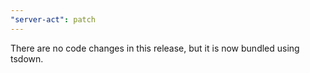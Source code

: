 ```yaml
---
"server-act": patch
---
```


There are no code changes in this release, but it is now bundled using tsdown.
